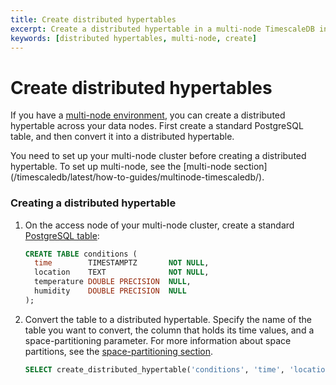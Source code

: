 ```yaml
---
title: Create distributed hypertables
excerpt: Create a distributed hypertable in a multi-node TimescaleDB instance
keywords: [distributed hypertables, multi-node, create]
---
```


# Create distributed hypertables
If you have a [multi-node environment][multi-node], you can create a distributed
hypertable across your data nodes. First create a standard PostgreSQL table, and
then convert it into a distributed hypertable.

<highlight type="important">
You need to set up your multi-node cluster before creating a distributed
hypertable. To set up multi-node, see the [multi-node
section](/timescaledb/latest/how-to-guides/multinode-timescaledb/).
</highlight>

<procedure>

### Creating a distributed hypertable
1.  On the access node of your multi-node cluster, create a standard
    [PostgreSQL table][postgres-createtable]:
    ```sql
    CREATE TABLE conditions (
      time        TIMESTAMPTZ       NOT NULL,
      location    TEXT              NOT NULL,
      temperature DOUBLE PRECISION  NULL,
      humidity    DOUBLE PRECISION  NULL
    );
    ```
1.  Convert the table to a distributed hypertable. Specify the name of the table
    you want to convert, the column that holds its time values, and a
    space-partitioning parameter. For more information about space partitions,
    see the [space-partitioning section][space-partitions].
     ```sql
     SELECT create_distributed_hypertable('conditions', 'time', 'location');
     ```

</procedure>

[multi-node]: /timescaledb/:currentVersion:/how-to-guides/multinode-timescaledb/
[postgres-createtable]: https://www.postgresql.org/docs/current/sql-createtable.html
[space-partitions]: /timescaledb/:currentVersion:/how-to-guides/hypertables/about-hypertables#space-partitions-for-distributed-hypertables
